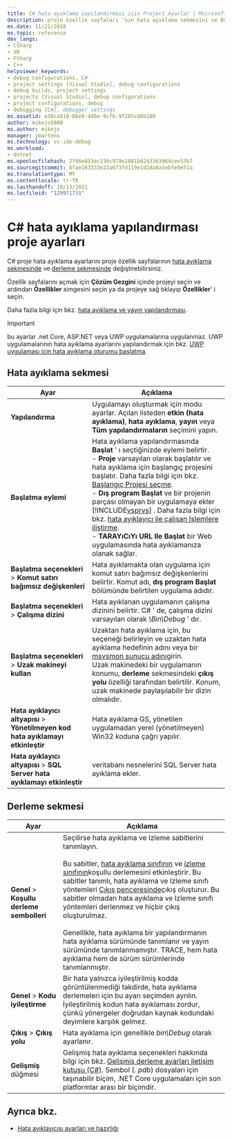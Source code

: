 ```yaml
---
title: C# hata ayıklama yapılandırması için Project Ayarlar | Microsoft Docs
description: proje özellik sayfaları 'nın hata ayıklama sekmesini ve Build sekmesini kullanarak Visual Studio C# hata ayıklama yapılandırması için proje ayarlarını değiştirmeyi anlayın.
ms.date: 11/21/2018
ms.topic: reference
dev_langs:
- CSharp
- VB
- FSharp
- C++
helpviewer_keywords:
- debug configurations, C#
- project settings [Visual Studio], debug configurations
- debug builds, project settings
- projects [Visual Studio], debug configurations
- project configurations, debug
- debugging [C#], debugger settings
ms.assetid: e30ca810-66e9-4d6e-9cf6-9f285cd0b100
author: mikejo5000
ms.author: mikejo
manager: jmartens
ms.technology: vs-ide-debug
ms.workload:
- dotnet
ms.openlocfilehash: 2f06e853ec236c979e2881b8243363964cee53b7
ms.sourcegitcommit: 8fae163333e22a673fd119e1d2da8a1ebfe0e51a
ms.translationtype: MT
ms.contentlocale: tr-TR
ms.lasthandoff: 10/13/2021
ms.locfileid: "129971731"
---
```

# <a name="project-settings-for--c-debug-configurations"></a>C# hata ayıklama yapılandırması proje ayarları

C# proje hata ayıklama ayarlarını proje özellik sayfalarının [hata ayıklama sekmesinde](#debug-tab) ve [derleme sekmesinde](#build-tab) değiştirebilirsiniz.

Özellik sayfalarını açmak için **Çözüm Gezgini** içinde projeyi seçin ve ardından **Özellikler** simgesini seçin ya da projeye sağ tıklayıp **Özellikler**' i seçin.

Daha fazla bilgi için bkz. [hata ayıklama ve yayın yapılandırması](how-to-set-debug-and-release-configurations.md).

>[!IMPORTANT]
>bu ayarlar .net Core, ASP.NET veya UWP uygulamalarına uygulanmaz. UWP uygulamalarının hata ayıklama ayarlarını yapılandırmak için bkz. [UWP uygulaması için hata ayıklama oturumu başlatma](start-a-debugging-session-for-a-store-app-in-visual-studio-vb-csharp-cpp-and-xaml.md).

## <a name="debug-tab"></a>Hata ayıklama sekmesi

|Ayar|Açıklama|
|-------------------------------------| - |
| **Yapılandırma** | Uygulamayı oluşturmak için modu ayarlar. Açılan listeden **etkin (hata ayıklama)**, **hata ayıklama**, **yayın** veya **Tüm yapılandırmaların** seçimini yapın. |
| **Başlatma eylemi** | Hata ayıklama yapılandırmasında **Başlat** ' ı seçtiğinizde eylemi belirtir.<br />- **Proje** varsayılan olarak başlatılır ve hata ayıklama için başlangıç projesini başlatır. Daha fazla bilgi için bkz. [Başlangıç Projesi seçme](/previous-versions/visualstudio/visual-studio-2010/0s590bew(v=vs.100)).<br />- **Dış program Başlat** ve bir projenin parçası olmayan bir uygulamaya ekler [!INCLUDE[vsprvs](../code-quality/includes/vsprvs_md.md)] . Daha fazla bilgi için bkz. [hata ayıklayıcı ile çalışan Işlemlere iliştirme](attach-to-running-processes-with-the-visual-studio-debugger.md).<br />- **TARAYıCıYı URL Ile Başlat** bir Web uygulamasında hata ayıklamanıza olanak sağlar. |
| **Başlatma seçenekleri**  >  **Komut satırı bağımsız değişkenleri** | Hata ayıklamakta olan uygulama için komut satırı bağımsız değişkenlerini belirtir. Komut adı, **dış program Başlat** bölümünde belirtilen uygulama adıdır. |
| **Başlatma seçenekleri**  >  **Çalışma dizini** | Hata ayıklanan uygulamanın çalışma dizinini belirtir. C# ' de, çalışma dizini varsayılan olarak *\Bin\Debug* ' dır.
| **Başlatma seçenekleri**  >  **Uzak makineyi kullan**|Uzaktan hata ayıklama için, bu seçeneği belirleyin ve uzaktan hata ayıklama hedefinin adını veya bir [msvsmon sunucu adını](../debugger/remote-debugging.md)girin. <br />Uzak makinedeki bir uygulamanın konumu, **derleme** sekmesindeki **çıkış yolu** özelliği tarafından belirtilir. Konum, uzak makinede paylaşılabilir bir dizin olmalıdır.
| **Hata ayıklayıcı altyapısı**  >  **Yönetilmeyen kod hata ayıklamayı etkinleştir** | Hata ayıklama GS, yönetilen uygulamadan yerel (yönetilmeyen) Win32 koduna çağrı yapılır. |
| **Hata ayıklayıcı altyapısı**  >  **SQL Server hata ayıklamayı etkinleştir** | veritabanı nesnelerini SQL Server hata ayıklama ekler. |

## <a name="build-tab"></a>Derleme sekmesi

|Ayar|Açıklama|
|-------------|-----------------|
|**Genel**  >  **Koşullu derleme sembolleri**|Seçilirse hata ayıklama ve Izleme sabitlerini tanımlayın.<br /><br /> Bu sabitler, [hata ayıklama sınıfının](/dotnet/api/system.diagnostics.debug) ve [izleme sınıfının](/dotnet/api/system.diagnostics.trace)koşullu derlemesini etkinleştirir. Bu sabitler tanımlı, hata ayıklama ve Izleme sınıfı yöntemleri [Çıkış penceresinde](../ide/reference/output-window.md)çıkış oluşturur. Bu sabitler olmadan hata ayıklama ve Izleme sınıfı yöntemleri derlenmez ve hiçbir çıkış oluşturulmaz.<br /><br />Genellikle, hata ayıklama bir yapılandırmanın hata ayıklama sürümünde tanımlanır ve yayın sürümünde tanımlanmamıştır. TRACE, hem hata ayıklama hem de sürüm sürümlerinde tanımlanmıştır.|
|**Genel**  >  **Kodu iyileştirme**|Bir hata yalnızca iyileştirilmiş kodda görüntülenmediği takdirde, hata ayıklama derlemeleri için bu ayarı seçimden ayrılın. İyileştirilmiş kodun hata ayıklaması zordur, çünkü yönergeler doğrudan kaynak kodundaki deyimlere karşılık gelmez.|
|**Çıkış**  >  **Çıkış yolu**|Hata ayıklama için genellikle *bin\Debug* olarak ayarlanır.|
|**Gelişmiş** düğmesi|Gelişmiş hata ayıklama seçenekleri hakkında bilgi için bkz. [Gelişmiş derleme ayarları iletişim kutusu (C#)](../ide/reference/advanced-build-settings-dialog-box-csharp.md). Sembol (*. pdb*) dosyaları için taşınabilir biçim, .NET Core uygulamaları için son platformlar arası bir biçimdir.

## <a name="see-also"></a>Ayrıca bkz.
- [Hata ayıklayıcısı ayarları ve hazırlığı](../debugger/debugger-settings-and-preparation.md)
